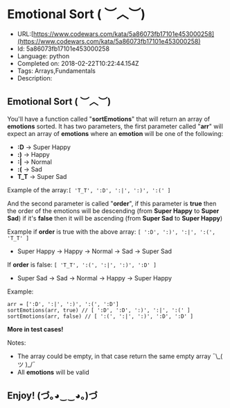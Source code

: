 # Emotional Sort ( ︶︿︶)

 - URL:[https://www.codewars.com/kata/5a86073fb17101e453000258](https://www.codewars.com/kata/5a86073fb17101e453000258)
 - Id: 5a86073fb17101e453000258
 - Language: python
 - Completed on: 2018-02-22T10:22:44.154Z
 - Tags: Arrays,Fundamentals
 - Description:
## Emotional Sort ( ︶︿︶)

You'll have a function called "**sortEmotions**" that will return an array of **emotions** sorted. It has two parameters, the first parameter called "**arr**" will expect an array of **emotions** where an **emotion** will be one of the following:

- **:D** -> Super Happy
- **:)** -> Happy
- **:|** -> Normal
- **:(** -> Sad
- **T\_T** -> Super Sad

Example of the array:``[ 'T_T', ':D', ':|', ':)', ':(' ]``

And the second parameter is called "**order**", if this parameter is **true** then the order of the emotions will be descending (from **Super Happy** to **Super Sad**) if it's **false** then it will be ascending (from **Super Sad** to **Super Happy**)

Example if **order** is true with the above array: ``[ ':D', ':)', ':|', ':(', 'T_T' ]``

- Super Happy -> Happy -> Normal -> Sad -> Super Sad

If **order** is false: ``[ 'T_T', ':(', ':|', ':)', ':D' ]``

- Super Sad -> Sad -> Normal -> Happy -> Super Happy

Example:
```
arr = [':D', ':|', ':)', ':(', ':D']
sortEmotions(arr, true) // [ ':D', ':D', ':)', ':|', ':(' ]
sortEmotions(arr, false) // [ ':(', ':|', ':)', ':D', ':D' ]

```

**More in test cases!**

Notes:
- The array could be empty, in that case return the same empty array ¯\\\_( ツ )\_/¯
- All **emotions** will be valid

## Enjoy! (づ｡◕‿‿◕｡)づ
